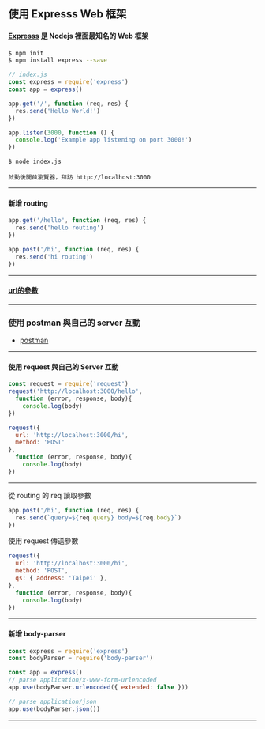 ## 使用 Expresss Web 框架
#### [Expresss](http://expressjs.com/) 是 Nodejs 裡面最知名的 Web 框架

```bash
$ npm init
$ npm install express --save
```

```javascript
// index.js
const express = require('express')
const app = express()

app.get('/', function (req, res) {
  res.send('Hello World!')
})

app.listen(3000, function () {
  console.log('Example app listening on port 3000!')
})
```

```bash
$ node index.js
```
```
啟動後開啟瀏覽器，拜訪 http://localhost:3000
```

---

#### 新增 routing
```javascript
app.get('/hello', function (req, res) {
  res.send('hello routing')
})

app.post('/hi', function (req, res) {
  res.send('hi routing')
})
```

---

#### [url的參數](https://nodejs.org/docs/latest/api/url.html#url_url_strings_and_url_objects)


---

### 使用 postman 與自己的 server 互動

* [postman](https://chrome.google.com/webstore/detail/postman/fhbjgbiflinjbdggehcddcbncdddomop?hl=zh-TW)

---

#### 使用 request 與自己的 Server 互動

```javascript
const request = require('request')
request('http://localhost:3000/hello', 
  function (error, response, body){
    console.log(body)
})
```

```javascript
request({
  url: 'http://localhost:3000/hi',
  method: 'POST'
}, 
  function (error, response, body){
    console.log(body)
})
```

---

從 routing 的 req 讀取參數

```javascript
app.post('/hi', function (req, res) {
  res.send(`query=${req.query} body=${req.body}`)
})
```

使用 request 傳送參數

```javascript
request({
  url: 'http://localhost:3000/hi',
  method: 'POST',
  qs: { address: 'Taipei' },
}, 
  function (error, response, body){
    console.log(body)
})
```

---

#### 新增 body-parser

```javascript
const express = require('express')
const bodyParser = require('body-parser')

const app = express()
// parse application/x-www-form-urlencoded
app.use(bodyParser.urlencoded({ extended: false }))

// parse application/json
app.use(bodyParser.json())
```

---

